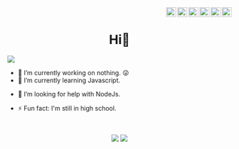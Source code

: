 <div>
<a href="https://twitter.com/rozariodaniel" target="_blank" rel="nofollow"><img align="right" alt="Daniel's Twitter" width="22px" src="https://cdn.jsdelivr.net/npm/simple-icons@v3/icons/twitter.svg" /></a><a href="https://www.linkedin.com/in/danielrozario" target="_blank" rel="nofollow"><img align="right" alt="Daniel's Linkdein" width="22px" src="https://cdn.jsdelivr.net/npm/simple-icons@v3/icons/linkedin.svg" /></a><a href="https://www.instagram.com/rozario344" target="_blank" rel="nofollow"><img align="right" alt="Daniel's Insta" width="22px" src="https://cdn.jsdelivr.net/npm/simple-icons@v3/icons/instagram.svg" /></a><a href="https://www.m.me/rozario8" target="_blank" rel="nofollow"><img align="right" alt="Daniel's Facebook" width="22px" src="https://cdn.jsdelivr.net/npm/simple-icons@v3/icons/messenger.svg" /></a><a href="https://www.facebook.com/rozariro8" target="_blank" rel="nofollow"><img align="right" alt="Daniel's Facebook" width="22px" src="https://cdn.jsdelivr.net/npm/simple-icons@v3/icons/facebook.svg" /></a><a href="mailto:daniel.rozario.2005@gmail.com" target="_blank" rel="nofollow"><img align="right" alt="Daniel's Facebook" width="22px" src="https://cdn.jsdelivr.net/npm/simple-icons@v3/icons/gmail.svg" /></a>
</div><br>

<p align="center">
<h1 align='center'>Hi👋</h1>
<img src ="https://profile-counter.glitch.me/roza-rio/count.svg">

- 🔭 I’m currently working on nothing. 😜
- 🌱 I’m currently learning Javascript.
<!-- - 👯 I’m looking to collaborate on ... -->
- 🤔 I’m looking for help with NodeJs.
<!-- - 💬 Ask me about nothing.
- 📫 How to reach me: ...
- 😄 Pronouns: ... -->
- ⚡ Fun fact: I'm still in high school.
</p><br>




<p align="center">
  <img src ="https://github-readme-stats.vercel.app/api?username=rozari0&show_icons=true&count_private=true&theme=radical&hide_border=true&hide=issues,contribs&include_all_commits=true">
  <img src ="https://github-readme-stats.vercel.app/api/top-langs/?username=rozario0&layout=compact&theme=dracula&hide_border=true&langs_count=10&hide=tex,css,php">
</p>
